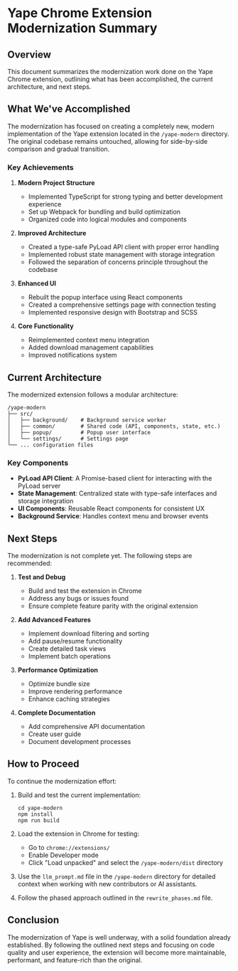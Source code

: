 # Yape Chrome Extension Modernization Summary

## Overview

This document summarizes the modernization work done on the Yape Chrome extension, outlining what has been accomplished, the current architecture, and next steps.

## What We've Accomplished

The modernization has focused on creating a completely new, modern implementation of the Yape extension located in the `/yape-modern` directory. The original codebase remains untouched, allowing for side-by-side comparison and gradual transition.

### Key Achievements

1. **Modern Project Structure**
   - Implemented TypeScript for strong typing and better development experience
   - Set up Webpack for bundling and build optimization
   - Organized code into logical modules and components

2. **Improved Architecture**
   - Created a type-safe PyLoad API client with proper error handling
   - Implemented robust state management with storage integration
   - Followed the separation of concerns principle throughout the codebase

3. **Enhanced UI**
   - Rebuilt the popup interface using React components
   - Created a comprehensive settings page with connection testing
   - Implemented responsive design with Bootstrap and SCSS

4. **Core Functionality**
   - Reimplemented context menu integration
   - Added download management capabilities
   - Improved notifications system

## Current Architecture

The modernized extension follows a modular architecture:

```
/yape-modern
├── src/
│   ├── background/    # Background service worker
│   ├── common/        # Shared code (API, components, state, etc.)
│   ├── popup/         # Popup user interface
│   └── settings/      # Settings page
└── ... configuration files
```

### Key Components

- **PyLoad API Client**: A Promise-based client for interacting with the PyLoad server
- **State Management**: Centralized state with type-safe interfaces and storage integration
- **UI Components**: Reusable React components for consistent UX
- **Background Service**: Handles context menu and browser events

## Next Steps

The modernization is not complete yet. The following steps are recommended:

1. **Test and Debug**
   - Build and test the extension in Chrome
   - Address any bugs or issues found
   - Ensure complete feature parity with the original extension

2. **Add Advanced Features**
   - Implement download filtering and sorting
   - Add pause/resume functionality
   - Create detailed task views
   - Implement batch operations

3. **Performance Optimization**
   - Optimize bundle size
   - Improve rendering performance
   - Enhance caching strategies

4. **Complete Documentation**
   - Add comprehensive API documentation
   - Create user guide
   - Document development processes

## How to Proceed

To continue the modernization effort:

1. Build and test the current implementation:
   ```
   cd yape-modern
   npm install
   npm run build
   ```

2. Load the extension in Chrome for testing:
   - Go to `chrome://extensions/`
   - Enable Developer mode
   - Click "Load unpacked" and select the `/yape-modern/dist` directory

3. Use the `llm_prompt.md` file in the `/yape-modern` directory for detailed context when working with new contributors or AI assistants.

4. Follow the phased approach outlined in the `rewrite_phases.md` file.

## Conclusion

The modernization of Yape is well underway, with a solid foundation already established. By following the outlined next steps and focusing on code quality and user experience, the extension will become more maintainable, performant, and feature-rich than the original.
